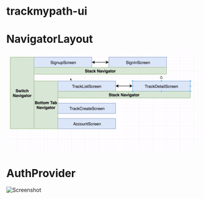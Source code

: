﻿# trackmypath-ui

# NavigatorLayout

![Screenshot](./assets/informative%20images/NavigatorLayout.png)

# AuthProvider

![Screenshot](./assets/informative%20images/AuthProvider.png.png)
